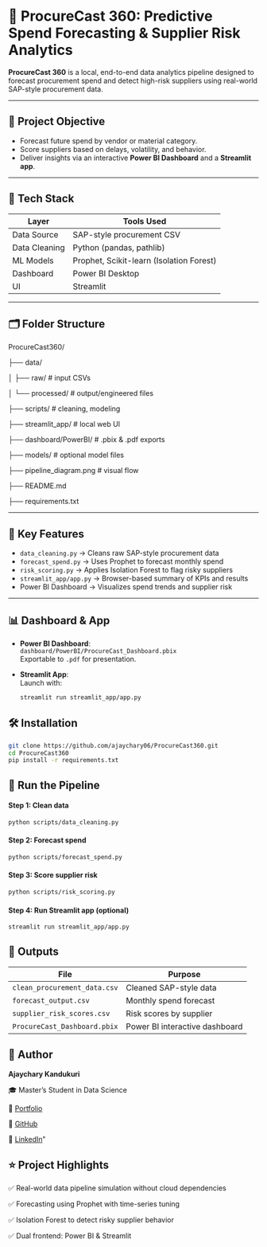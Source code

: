 # 🚀 ProcureCast 360: Predictive Spend Forecasting & Supplier Risk Analytics

**ProcureCast 360** is a local, end-to-end data analytics pipeline designed to forecast procurement spend and detect high-risk suppliers using real-world SAP-style procurement data.

---

## 🎯 Project Objective

- Forecast future spend by vendor or material category.
- Score suppliers based on delays, volatility, and behavior.
- Deliver insights via an interactive **Power BI Dashboard** and a **Streamlit app**.

---

## 🧩 Tech Stack

| Layer         | Tools Used                                      |
|---------------|-------------------------------------------------|
| Data Source   | SAP-style procurement CSV                       |
| Data Cleaning | Python (pandas, pathlib)                        |
| ML Models     | Prophet, Scikit-learn (Isolation Forest)        |
| Dashboard     | Power BI Desktop                                |
| UI            | Streamlit                                       |

---

## 🗂️ Folder Structure

ProcureCast360/

├── data/

│ ├── raw/ # input CSVs

│ └── processed/ # output/engineered files

├── scripts/ # cleaning, modeling

├── streamlit_app/ # local web UI

├── dashboard/PowerBI/ # .pbix & .pdf exports

├── models/ # optional model files

├── pipeline_diagram.png # visual flow

├── README.md

├── requirements.txt


---




## 🧠 Key Features

- `data_cleaning.py` → Cleans raw SAP-style procurement data
- `forecast_spend.py` → Uses Prophet to forecast monthly spend
- `risk_scoring.py` → Applies Isolation Forest to flag risky suppliers
- `streamlit_app/app.py` → Browser-based summary of KPIs and results
- Power BI Dashboard → Visualizes spend trends and supplier risk

---

## 📊 Dashboard & App

- **Power BI Dashboard**:  
  `dashboard/PowerBI/ProcureCast_Dashboard.pbix`  
  Exportable to `.pdf` for presentation.

- **Streamlit App**:  
  Launch with:
  ```bash
  streamlit run streamlit_app/app.py
  ```

## 🛠️ Installation

``` bash
git clone https://github.com/ajaychary06/ProcureCast360.git
cd ProcureCast360
pip install -r requirements.txt
```

## 📁 Run the Pipeline
#### Step 1: Clean data

``` bash
python scripts/data_cleaning.py
```

#### Step 2: Forecast spend

``` bash
python scripts/forecast_spend.py
```

#### Step 3: Score supplier risk
``` bash
python scripts/risk_scoring.py
```

#### Step 4: Run Streamlit app (optional)
``` bash
streamlit run streamlit_app/app.py
```


## 📌 Outputs

| File                         | Purpose                        |
| ---------------------------- | ------------------------------ |
| `clean_procurement_data.csv` | Cleaned SAP-style data         |
| `forecast_output.csv`        | Monthly spend forecast         |
| `supplier_risk_scores.csv`   | Risk scores by supplier        |
| `ProcureCast_Dashboard.pbix` | Power BI interactive dashboard |


## 👤 Author

**Ajaychary Kandukuri** 

🎓 Master’s Student in Data Science 

🔗 [Portfolio](https://ajaychary06.github.io/Portfolio/) 

🐍 [GitHub](https://github.com/ajaychary06) 

💼 [LinkedIn](https://www.linkedin.com/in/ajaychary-kandukuri-053a5a25a/)”



## ⭐ Project Highlights

✅ Real-world data pipeline simulation without cloud dependencies

✅ Forecasting using Prophet with time-series tuning

✅ Isolation Forest to detect risky supplier behavior

✅ Dual frontend: Power BI & Streamlit


